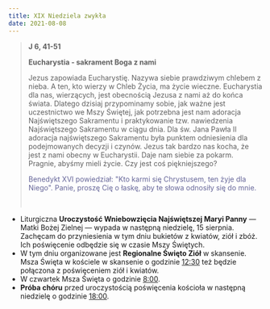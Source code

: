```yaml
---
title: XIX Niedziela zwykła
date: 2021-08-08
---
```


> **J 6, 41-51**
>
> **Eucharystia - sakrament Boga z nami**
>
> Jezus zapowiada Eucharystię. Nazywa siebie prawdziwym chlebem z nieba. A ten, kto wierzy w Chleb Życia, ma życie wieczne. Eucharystia dla nas, wierzących, jest obecnością Jezusa z nami aż do końca świata. Dlatego dzisiaj przypominamy sobie, jak ważne jest uczestnictwo we Mszy Świętej, jak potrzebna jest nam adoracja Najświętszego Sakramentu i praktykowanie tzw. nawiedzenia Najświętszego Sakramentu w ciągu dnia. Dla św. Jana Pawła II adoracja najświętszego Sakramentu była punktem odniesienia dla podejmowanych decyzji i czynów. Jezus tak bardzo nas kocha, że jest z nami obecny w Eucharystii. Daje nam siebie za pokarm. Pragnie, abyśmy mieli życie. Czy jest coś piękniejszego?
>
> <span style="color: #666699;">Benedykt XVI powiedział: "Kto karmi się Chrystusem, ten żyje dla Niego". Panie, proszę Cię o łaskę, aby te słowa odnosiły się do mnie. </span>
>
> &nbsp;

- Liturgiczna **Uroczystość Wniebowzięcia Najświętszej Maryi Panny** — Matki Bożej Zielnej — wypada w następną niedzielę, 15 sierpnia. Zachęcam do przyniesienia w tym dniu bukietów z kwiatów, ziół i zbóż. Ich poświęcenie odbędzie się w czasie Mszy Świętych.
- W tym dniu organizowane jest **Regionalne Święto Ziół** w skansenie. Msza Święta w kościele w skansenie o godzinie <u>12:30</u> też będzie połączona z poświęceniem ziół i kwiatów.
- W czwartek Msza Święta o godzinie <u>8:00</u>.
- **Próba chóru** przed uroczystością poświęcenia kościoła w następną niedzielę o godzinie <u>18:00</u>.
